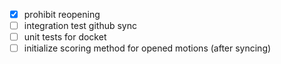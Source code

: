 - [x] prohibit reopening
- [ ] integration test github sync
- [ ] unit tests for docket
- [ ] initialize scoring method for opened motions (after syncing)
